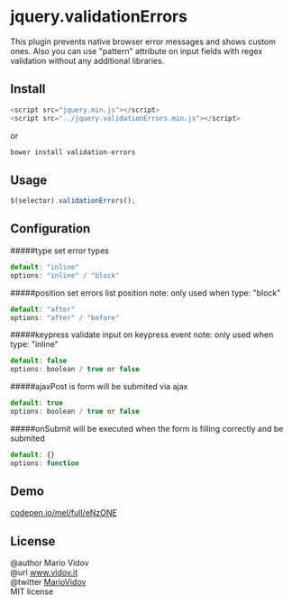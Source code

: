 # jquery.validationErrors
This plugin prevents native browser error messages and shows custom ones. Also you can use "pattern" attribute on input fields with regex validation without any additional libraries.
## Install
```javascript
<script src="jquery.min.js"></script>
<script src="../jquery.validationErrors.min.js"></script>
```
or 
```javascript
bower install validation-errors
```
## Usage
```javascript
$(selector).validationErrors();
```
## Configuration
#####type
set error types 
```javascript
default: "inline"
options: "inline" / "block"
```
#####position
set errors list  position
note: only used when type: "block"
```javascript
default: "after"
options: "after" / "before"
```
#####keypress
validate input on keypress event
note: only used when type: "inline"
```javascript
default: false
options: boolean / true or false
```
#####ajaxPost
is form will be submited via ajax
```javascript
default: true
options: boolean / true or false
```
#####onSubmit
will be executed when the form is filling correctly and be submited
```javascript
default: {}
options: function
```
## Demo
<a href="http://codepen.io/mel/full/eNzONE" target="_blank">codepen.io/mel/full/eNzONE</a>
## License
@author Mario Vidov <br />
@url <a href="http://vidov.it" target="_blank">www.vidov.it</a> <br />
@twitter  <a href="http://twitter.com/MarioVidov" target="_blank">MarioVidov</a> <br />
MIT license